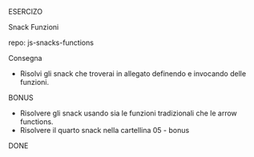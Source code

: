 ESERCIZO

Snack Funzioni

repo: js-snacks-functions

Consegna
- Risolvi gli snack che troverai in allegato definendo e invocando delle funzioni.

BONUS
- Risolvere gli snack usando sia le funzioni tradizionali che le arrow functions.
- Risolvere il quarto snack nella cartellina 05 - bonus

DONE